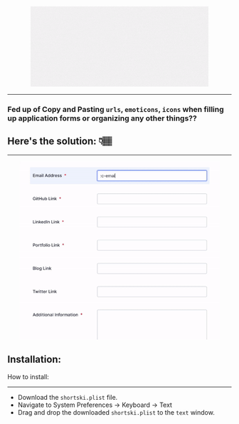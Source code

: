<div align="center">

<img alt="shortski" style="object-fit: cover; width:400px; height:180px;" src="assets/shortski_logo.gif"> </img>

</div>
<hr>

### Fed up of Copy and Pasting `urls`, `emoticons`, `icons` when filling up application forms or organizing any other things??

## Here's the solution: 👇🏽

<hr>

<div align="center">

<img alt="shortski_demo" style="width: 450px; height: 400px" src="assets/shortski_demo.gif"> </img>

</div>

## Installation:

How to install:

<hr>

- Download the `shortski.plist` file.
- Navigate to System Preferences → Keyboard → Text
- Drag and drop the downloaded `shortski.plist` to the `text` window.
